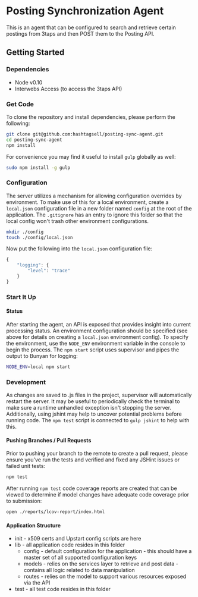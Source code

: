 # Posting Synchronization Agent

This is an agent that can be configured to search and retrieve certain postings from 3taps and then POST them to the Posting API.

## Getting Started

### Dependencies

* Node v0.10
* Interwebs Access (to access the 3taps API)

### Get Code

To clone the repository and install dependencies, please perform the following:

```bash
git clone git@github.com:hashtagsell/posting-sync-agent.git
cd posting-sync-agent
npm install
```

For convenience you may find it useful to install `gulp` globally as well:

```bash
sudo npm install -g gulp
```

### Configuration

The server utilizes a mechanism for allowing configuration overrides by environment. To make use of this for a local environment, create a `local.json` configuration file in a new folder named `config` at the root of the application. The `.gitignore` has an entry to ignore this folder so that the local config won't trash other environment configurations.

```bash
mkdir ./config
touch ./config/local.json
```

Now put the following into the `local.json` configuration file:

```javascript
{
	"logging": {
		"level": "trace"
	}
}
```

### Start It Up

#### Status

After starting the agent, an API is exposed that provides insight into current processing status. An environment configuration should be specified (see above for details on creating a `local.json` environment config). To specify the environment, use the `NODE_ENV` environment variable in the console to begin the process. The `npm start` script uses supervisor and pipes the output to Bunyan for logging:

```bash
NODE_ENV=local npm start
```

### Development

As changes are saved to .js files in the project, supervisor will automatically restart the server. It may be useful to periodically check the terminal to make sure a runtime unhandled exception isn't stopping the server. Additionally, using jshint may help to uncover potential problems before running code. The `npm test` script is connected to `gulp jshint` to help with this.

#### Pushing Branches / Pull Requests

Prior to pushing your branch to the remote to create a pull request, please ensure you've run the tests and verified and fixed any JSHint issues or failed unit tests:

```bash
npm test
```

After running `npm test` code coverage reports are created that can be viewed to determine if model changes have adequate code coverage prior to submission:

```bash
open ./reports/lcov-report/index.html
```

#### Application Structure

* init - x509 certs and Upstart config scripts are here
* lib - all application code resides in this folder
	* config - default configuration for the application - this should have a master set of all supported configuration keys
	* models - relies on the services layer to retrieve and post data - contains all logic related to data manipulation
	* routes - relies on the model to support various resources exposed via the API
* test - all test code resides in this folder
